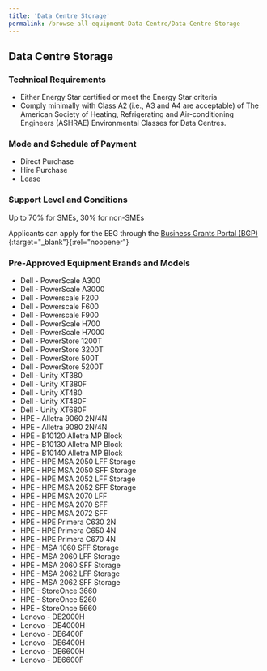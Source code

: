 ```yaml
---
title: 'Data Centre Storage'
permalink: /browse-all-equipment-Data-Centre/Data-Centre-Storage
---
```


## Data Centre Storage

### Technical Requirements

- Either Energy Star certified or meet the Energy Star criteria
- Comply minimally with Class A2 (i.e., A3 and A4 are acceptable) of The American Society of Heating, Refrigerating and Air-conditioning Engineers (ASHRAE) Environmental Classes for Data Centres.

### Mode and Schedule of Payment 

- Direct Purchase
- Hire Purchase
- Lease

### Support Level and Conditions

Up to 70% for SMEs, 30% for non-SMEs

Applicants can apply for the EEG through the [Business Grants Portal (BGP)](http://www.businessgrants.gov.sg/){:target="_blank"}{:rel="noopener"}

### Pre-Approved Equipment Brands and Models

- Dell - PowerScale A300
- Dell - PowerScale A3000
- Dell - Powerscale F200
- Dell - Powerscale F600
- Dell - Powerscale F900
- Dell - PowerScale H700
- Dell - PowerScale H7000
- Dell - PowerStore 1200T
- Dell - PowerStore 3200T
- Dell - PowerStore 500T
- Dell - PowerStore 5200T
- Dell - Unity XT380
- Dell - Unity XT380F
- Dell - Unity XT480
- Dell - Unity XT480F
- Dell - Unity XT680F
- HPE - Alletra 9060 2N/4N
- HPE - Alletra 9080 2N/4N
- HPE - B10120 Alletra MP Block
- HPE - B10130 Alletra MP Block
- HPE - B10140 Alletra MP Block
- HPE - HPE MSA 2050 LFF Storage
- HPE - HPE MSA 2050 SFF Storage
- HPE - HPE MSA 2052 LFF Storage
- HPE - HPE MSA 2052 SFF Storage
- HPE - HPE MSA 2070 LFF
- HPE - HPE MSA 2070 SFF
- HPE - HPE MSA 2072 SFF
- HPE - HPE Primera C630 2N
- HPE - HPE Primera C650 4N
- HPE - HPE Primera C670 4N
- HPE - MSA 1060 SFF Storage
- HPE - MSA 2060 LFF Storage
- HPE - MSA 2060 SFF Storage
- HPE - MSA 2062 LFF Storage
- HPE - MSA 2062 SFF Storage
- HPE - StoreOnce 3660
- HPE - StoreOnce 5260
- HPE - StoreOnce 5660
- Lenovo - DE2000H
- Lenovo - DE4000H
- Lenovo - DE6400F
- Lenovo - DE6400H
- Lenovo - DE6600H
- Lenovo - DE6600F

<script src='/jquery/resize-tables.js'></script>
